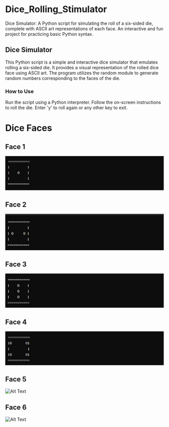 # Dice_Rolling_Stimulator
Dice Simulator: A Python script for simulating the roll of a six-sided die, complete with ASCII art representations of each face. An interactive and fun project for practicing basic Python syntax.

## Dice Simulator
This Python script is a simple and interactive dice simulator that emulates rolling a six-sided die. It provides a visual representation of the rolled dice face using ASCII art. The program utilizes the random module to generate random numbers corresponding to the faces of the die.

### How to Use
Run the script using a Python interpreter.
Follow the on-screen instructions to roll the die.
Enter 'y' to roll again or any other key to exit.

# Dice Faces
## Face 1
![Face 1](https://github.com/SiriSrinivas6/Dice_Rolling_Stimulator/blob/f4af3b08f0e61e7c34ecf0381bb9b0fc30d09533/Screenshots/1.png)

## Face 2
![Face 2](https://github.com/SiriSrinivas6/Dice_Rolling_Stimulator/blob/9a3cb0fdaf8eedec5c5a0347b1c7c094e7910a88/Screenshots/2.png)

## Face 3
![Face 3](https://github.com/SiriSrinivas6/Dice_Rolling_Stimulator/blob/edbfb2c02a637b80feda3f5b18f5d7f023062063/Screenshots/3.png)

## Face 4
![Face 4](https://github.com/SiriSrinivas6/Dice_Rolling_Stimulator/blob/527b17fbec69932ecba5178ccd0f0950c9807a48/Screenshots/4.png)

## Face 5
![Alt Text](image_url)

## Face 6
![Alt Text](image_url)





